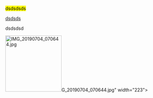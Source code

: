 <mark>dsdsdsds</mark>

[dsdsds]()

dsdsdsd



<img title="" src="H:\Nuvem\FernellaDev\Notes\Typora\UpImgsTypora\c1b6da653f3785b5d19d876c946ccc519b967d06.jpg" alt="IMG_20190704_070644.jpg" width="175" data-align="center">G_20190704_070644.jpg" width="223">


